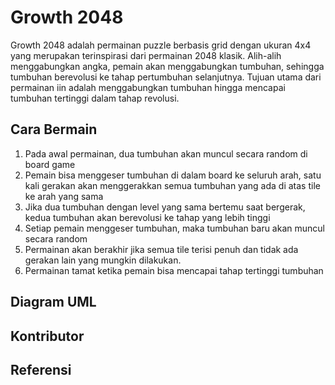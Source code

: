 # Growth 2048
Growth 2048 adalah permainan puzzle berbasis grid dengan ukuran 4x4 yang merupakan terinspirasi dari permainan 2048 klasik. Alih-alih menggabungkan angka, pemain akan menggabungkan tumbuhan, sehingga tumbuhan berevolusi ke tahap pertumbuhan selanjutnya. Tujuan utama dari permainan iin adalah menggabungkan tumbuhan hingga mencapai tumbuhan tertinggi dalam tahap revolusi.

## Cara Bermain
1. Pada awal permainan, dua tumbuhan akan muncul secara random di board game
2. Pemain bisa menggeser tumbuhan di dalam board ke seluruh arah, satu kali gerakan akan menggerakkan semua tumbuhan yang ada di atas tile ke arah yang sama
3. Jika dua tumbuhan dengan level yang sama bertemu saat bergerak, kedua tumbuhan akan berevolusi ke tahap yang lebih tinggi
4. Setiap pemain menggeser tumbuhan, maka tumbuhan baru akan muncul secara random
5. Permainan akan berakhir jika semua tile terisi penuh dan tidak ada gerakan lain yang mungkin dilakukan.
6. Permainan tamat ketika pemain bisa mencapai tahap tertinggi tumbuhan

## Diagram UML

## Kontributor

## Referensi
